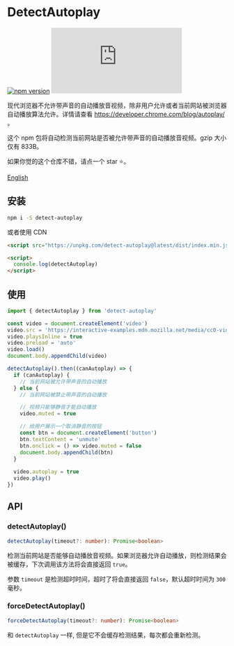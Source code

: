 # DetectAutoplay

[![npm version](https://img.shields.io/npm/v/detect-autoplay?logo=npm)](https://github.com/web-streaming/detect-autoplay) 
[![npm version](https://img.badgesize.io/https:/unpkg.com/detect-autoplay/dist/index.min.js?compression=gzip)](https://github.com/web-streaming/detect-autoplay) 

现代浏览器不允许带声音的自动播放音视频，除非用户允许或者当前网站被浏览器自动播放算法允许。详情请查看 https://developer.chrome.com/blog/autoplay/ 。

这个 npm 包将自动检测当前网站是否被允许带声音的自动播放音视频。gzip 大小仅有 833B。

如果你觉的这个仓库不错，请点一个 star ⭐️。

[English](./README.md)

## 安装

```bash
npm i -S detect-autoplay
```

或者使用 CDN

```html
<script src="https://unpkg.com/detect-autoplay@latest/dist/index.min.js"></script>

<script>
  console.log(detectAutoplay)
</script>
```

## 使用

```js
import { detectAutoplay } from 'detect-autoplay'

const video = document.createElement('video')
video.src = 'https://interactive-examples.mdn.mozilla.net/media/cc0-videos/friday.mp4'
video.playsInline = true
video.preload = 'auto'
video.load()
document.body.appendChild(video)

detectAutoplay().then((canAutoplay) => {
  if (canAutoplay) {
    // 当前网站被允许带声音的自动播放
  } else {
    // 当前网站被禁止带声音的自动播放

    // 视频只能够静音才能自动播放
    video.muted = true

    // 给用户展示一个取消静音的按钮
    const btn = document.createElement('button')
    btn.textContent = 'unmute'
    btn.onclick = () => video.muted = false
    document.body.appendChild(btn)
  }
  
  video.autoplay = true
  video.play()
})
```

## API

### detectAutoplay()

```ts
detectAutoplay(timeout?: number): Promise<boolean>
```

检测当前网站是否能够自动播放音视频。如果浏览器允许自动播放，则检测结果会被缓存，下次调用该方法将会直接返回 `true`。

参数 `timeout` 是检测超时时间，超时了将会直接返回 `false`，默认超时时间为 `300` 毫秒。

### forceDetectAutoplay()

```ts
forceDetectAutoplay(timeout?: number): Promise<boolean>
```

和 `detectAutoplay` 一样, 但是它不会缓存检测结果，每次都会重新检测。
